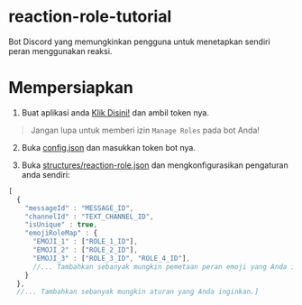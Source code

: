 # reaction-role-tutorial
Bot Discord yang memungkinkan pengguna untuk menetapkan sendiri peran menggunakan reaksi.

# Mempersiapkan
1. Buat aplikasi anda [Klik Disini!](https://discordapp.com/developers/applications/me) dan ambil token nya.

> Jangan lupa untuk memberi izin `Manage Roles` pada bot Anda!

2. Buka [config.json](https://github.com/zyiang1928/reaction-role-tutorial/blob/master/config.json) dan masukkan token bot nya.

3. Buka [structures/reaction-role.json](https://github.com/zyiang1928/reaction-role-tutorial/blob/master/structures/reaction-role.json) dan mengkonfigurasikan pengaturan anda sendiri:
```js
[ 
  { 
    "messageId" : "MESSAGE_ID",
    "channelId" : "TEXT_CHANNEL_ID",
    "isUnique" : true,
    "emojiRoleMap" : { 
      "EMOJI_1" : ["ROLE_1_ID"], 
      "EMOJI_2" : ["ROLE_2_ID"], 
      "EMOJI_3" : ["ROLE_3_ID", "ROLE_4_ID"],
      //... Tambahkan sebanyak mungkin pemetaan peran emoji yang Anda inginkan.
    }
  },
  //... Tambahkan sebanyak mungkin aturan yang Anda inginkan.]
```
